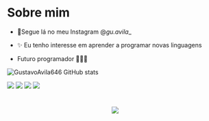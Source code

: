 # Sobre mim
- 👻Segue lá no meu Instagram @_gu.avila__

- ✨ Eu tenho interesse em aprender a programar novas linguagens

- Futuro programador 🤪💪🔥

![GustavoAvila646 GitHub stats](https://github-readme-stats.vercel.app/api?username=GustavoAvila646&show_icons=true&theme=radical)


[![](https://img.shields.io/badge/github-%23121011.svg?style=for-the-badge&logo=github&logoColor=white)](https://github.com/GustavoAvila646)
[![](https://img.shields.io/badge/Scratch-4D97FF?style=for-the-badge&logo=Scratch&logoColor=white)](https://scratch.mit.edu/)
[![](https://img.shields.io/badge/JavaScript-323330?style=for-the-badge&logo=javascript&logoColor=F7DF1E)](https://editor.p5js.org/)
[![](https://img.shields.io/badge/Instagram-E4405F?style=for-the-badge&logo=instagram&logoColor=white)](https://www.instagram.com/gu.avila_)

<h1 align="center">
<img src="https://readme-typing-svg.herokuapp.com/?font=Righteous&size=35&center=true&vCenter=true&width=500&height=70&duration=4000&lines=obrigado+pela+visita!;" />
</h1>
